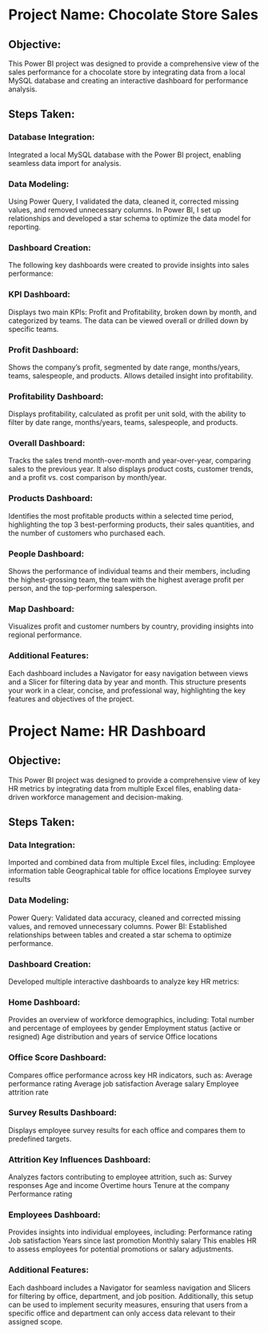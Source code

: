 # Project Name: Chocolate Store Sales


## Objective:
This Power BI project was designed to provide a comprehensive view of the sales performance for a chocolate store by integrating data from a local MySQL database and creating an interactive dashboard for performance analysis.


## Steps Taken:

### Database Integration:
Integrated a local MySQL database with the Power BI project, enabling seamless data import for analysis.

### Data Modeling:
Using Power Query, I validated the data, cleaned it, corrected missing values, and removed unnecessary columns. In Power BI, I set up relationships and developed a star schema to optimize the data model for reporting.

### Dashboard Creation:
The following key dashboards were created to provide insights into sales performance:

### KPI Dashboard:
Displays two main KPIs: Profit and Profitability, broken down by month, and categorized by teams. The data can be viewed overall or drilled down by specific teams.

### Profit Dashboard:
Shows the company’s profit, segmented by date range, months/years, teams, salespeople, and products. Allows detailed insight into profitability.

### Profitability Dashboard:
Displays profitability, calculated as profit per unit sold, with the ability to filter by date range, months/years, teams, salespeople, and products.

### Overall Dashboard:
Tracks the sales trend month-over-month and year-over-year, comparing sales to the previous year. It also displays product costs, customer trends, and a profit vs. cost comparison by month/year.

### Products Dashboard:
Identifies the most profitable products within a selected time period, highlighting the top 3 best-performing products, their sales quantities, and the number of customers who purchased each.

### People Dashboard:
Shows the performance of individual teams and their members, including the highest-grossing team, the team with the highest average profit per person, and the top-performing salesperson.

### Map Dashboard:
Visualizes profit and customer numbers by country, providing insights into regional performance.


### Additional Features:
Each dashboard includes a Navigator for easy navigation between views and a Slicer for filtering data by year and month.
This structure presents your work in a clear, concise, and professional way, highlighting the key features and objectives of the project.




# Project Name: HR Dashboard


## Objective:
This Power BI project was designed to provide a comprehensive view of key HR metrics by integrating data from multiple Excel files, enabling data-driven workforce management and decision-making.


## Steps Taken:

### Data Integration:
Imported and combined data from multiple Excel files, including:
Employee information table
Geographical table for office locations
Employee survey results

### Data Modeling:
Power Query: Validated data accuracy, cleaned and corrected missing values, and removed unnecessary columns.
Power BI: Established relationships between tables and created a star schema to optimize performance.

### Dashboard Creation:
Developed multiple interactive dashboards to analyze key HR metrics:

### Home Dashboard:
Provides an overview of workforce demographics, including:
Total number and percentage of employees by gender
Employment status (active or resigned)
Age distribution and years of service
Office locations

### Office Score Dashboard:
Compares office performance across key HR indicators, such as:
Average performance rating
Average job satisfaction
Average salary
Employee attrition rate

### Survey Results Dashboard:
Displays employee survey results for each office and compares them to predefined targets.

### Attrition Key Influences Dashboard:
Analyzes factors contributing to employee attrition, such as:
Survey responses
Age and income
Overtime hours
Tenure at the company
Performance rating

### Employees Dashboard:
Provides insights into individual employees, including:
Performance rating
Job satisfaction
Years since last promotion
Monthly salary
This enables HR to assess employees for potential promotions or salary adjustments.

### Additional Features:
Each dashboard includes a Navigator for seamless navigation and Slicers for filtering by office, department, and job position.
Additionally, this setup can be used to implement security measures, ensuring that users from a specific office and department can only access data relevant to their assigned scope.
